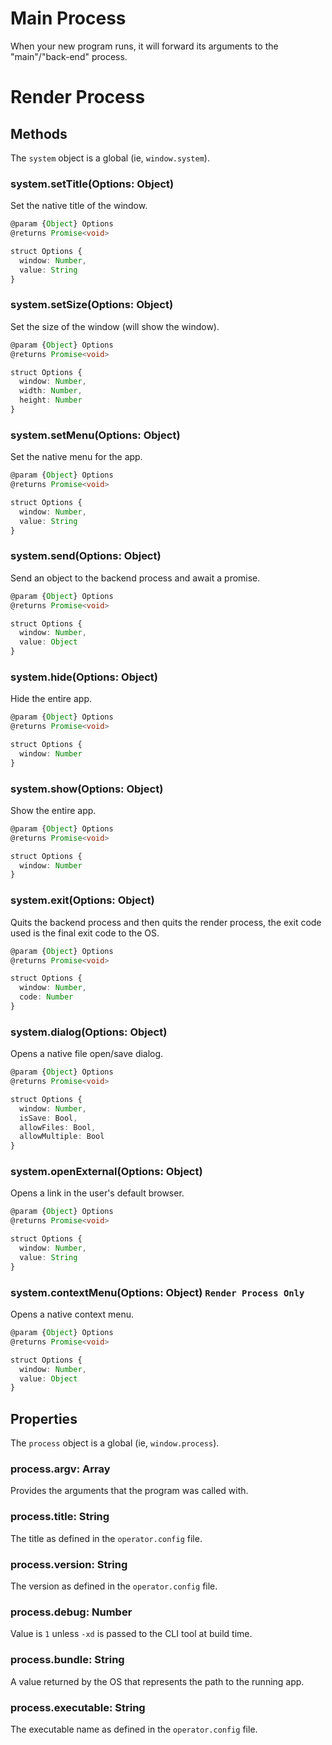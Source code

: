 
# Main Process
When your new program runs, it will forward its arguments to the
"main"/"back-end" process.

# Render Process


## Methods
The `system` object is a global (ie, `window.system`).

### system.setTitle(Options: Object)
Set the native title of the window.

```ts
@param {Object} Options
@returns Promise<void>

struct Options {
  window: Number,
  value: String
}
```

### system.setSize(Options: Object)
Set the size of the window (will show the window).

```ts
@param {Object} Options
@returns Promise<void>

struct Options {
  window: Number,
  width: Number,
  height: Number
}
```

### system.setMenu(Options: Object)
Set the native menu for the app.

```ts
@param {Object} Options
@returns Promise<void>

struct Options {
  window: Number,
  value: String
}
```

### system.send(Options: Object)
Send an object to the backend process and await a promise.

```ts
@param {Object} Options
@returns Promise<void>

struct Options {
  window: Number,
  value: Object
}
```

### system.hide(Options: Object)
Hide the entire app.

```ts
@param {Object} Options
@returns Promise<void>

struct Options {
  window: Number
}
```

### system.show(Options: Object)
Show the entire app.

```ts
@param {Object} Options
@returns Promise<void>

struct Options {
  window: Number
}
```

### system.exit(Options: Object)
Quits the backend process and then quits the render process,
the exit code used is the final exit code to the OS.

```ts
@param {Object} Options
@returns Promise<void>

struct Options {
  window: Number,
  code: Number
}
```

### system.dialog(Options: Object)
Opens a native file open/save dialog.

```ts
@param {Object} Options
@returns Promise<void>

struct Options {
  window: Number,
  isSave: Bool,
  allowFiles: Bool,
  allowMultiple: Bool
}
```

### system.openExternal(Options: Object)
Opens a link in the user's default browser.

```ts
@param {Object} Options
@returns Promise<void>

struct Options {
  window: Number,
  value: String
}
```

### system.contextMenu(Options: Object) `Render Process Only`
Opens a native context menu.

```ts
@param {Object} Options
@returns Promise<void>

struct Options {
  window: Number,
  value: Object
}
```

## Properties
The `process` object is a global (ie, `window.process`).

### process.argv: Array<String>
Provides the arguments that the program was called with.

### process.title: String
The title as defined in the `operator.config` file.

### process.version: String
The version as defined in the `operator.config` file.

### process.debug: Number
Value is `1` unless `-xd` is passed to the CLI tool at build time.

### process.bundle: String
A value returned by the OS that represents the path to the running app.

### process.executable: String
The executable name as defined in the `operator.config` file.
